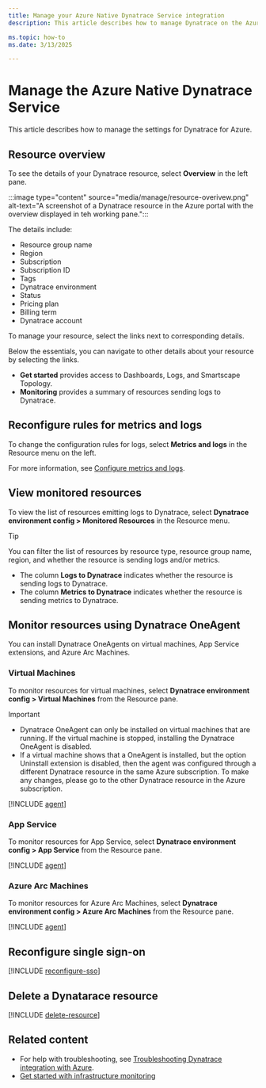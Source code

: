 ```yaml
---
title: Manage your Azure Native Dynatrace Service integration
description: This article describes how to manage Dynatrace on the Azure portal. 

ms.topic: how-to
ms.date: 3/13/2025

---
```


# Manage the Azure Native Dynatrace Service

This article describes how to manage the settings for Dynatrace for Azure.

## Resource overview

To see the details of your Dynatrace resource, select **Overview** in the left pane.

:::image type="content" source="media/manage/resource-overivew.png" alt-text="A screenshot of a Dynatrace resource in the Azure portal with the overview displayed in teh working pane.":::

The details include:

- Resource group name
- Region
- Subscription
- Subscription ID
- Tags
- Dynatrace environment
- Status
- Pricing plan
- Billing term
- Dynatrace account

To manage your resource, select the links next to corresponding details.

Below the essentials, you can navigate to other details about your resource by selecting the links.

- **Get started** provides access to Dashboards, Logs, and Smartscape Topology.
- **Monitoring** provides a summary of resources sending logs to Dynatrace.

## Reconfigure rules for metrics and logs

To change the configuration rules for logs, select **Metrics and logs** in the Resource menu on the left.

For more information, see [Configure metrics and logs](dynatrace-create.md#configure-metrics-and-logs).

## View monitored resources

To view the list of resources emitting logs to Dynatrace, select **Dynatrace environment config > Monitored Resources** in the Resource menu.

> [!TIP]
> You can filter the list of resources by resource type, resource group name, region, and whether the resource is sending logs and/or metrics. 

- The column **Logs to Dynatrace** indicates whether the resource is sending logs to Dynatrace. 
- The column **Metrics to Dynatrace** indicates whether the resource is sending metrics to Dynatrace.

## Monitor resources using Dynatrace OneAgent

You can install Dynatrace OneAgents on virtual machines, App Service extensions, and Azure Arc Machines.

### Virtual Machines

To monitor resources for virtual machines, select **Dynatrace environment config > Virtual Machines** from the Resource pane.

> [!IMPORTANT]
>
> - Dynatrace OneAgent can only be installed on virtual machines that are running. If the virtual machine is stopped, installing the Dynatrace OneAgent is disabled.   
> - If a virtual machine shows that a OneAgent is installed, but the option Uninstall extension is disabled, then the agent was configured through a different Dynatrace resource in the same Azure subscription. To make any changes, please go to the other Dynatrace resource in the Azure subscription.

[!INCLUDE [agent](../includes/agent.md)]

### App Service

To monitor resources for App Service, select **Dynatrace environment config > App Service** from the Resource pane.

[!INCLUDE [agent](../includes/agent.md)]
 
### Azure Arc Machines

To monitor resources for Azure Arc Machines, select **Dynatrace environment config > Azure Arc Machines** from the Resource pane.

[!INCLUDE [agent](../includes/agent.md)]

## Reconfigure single sign-on

[!INCLUDE [reconfigure-sso](../includes/reconfigure-sso.md)]

## Delete a Dynatarace resource

[!INCLUDE [delete-resource](../includes/delete-resource.md)]

## Related content

- For help with troubleshooting, see [Troubleshooting Dynatrace integration with Azure](dynatrace-troubleshoot.md).
- [Get started with infrastructure monitoring](https://www.dynatrace.com/support/help/how-to-use-dynatrace/hosts/basic-concepts/get-started-with-infrastructure-monitoring)

